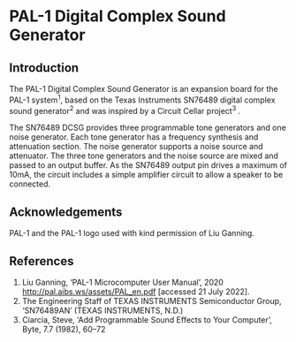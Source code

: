 # PAL-1 Digital Complex Sound Generator

## Introduction

The PAL-1 Digital Complex Sound Generator is an expansion board for the PAL-1
system<sup>1</sup>, based on the Texas Instruments SN76489 digital complex 
sound generator<sup>2</sup> and was inspired by a Circuit Cellar project<sup>3
</sup>. 

The SN76489 DCSG provides three programmable tone generators and one noise 
generator. Each tone generator has a frequency synthesis and attenuation 
section. The noise generator supports a noise source and attenuator. The three 
tone generators and the noise source are mixed and passed to an output buffer. 
As the SN76489 output pin drives a maximum of 10mA, the circuit includes a 
simple amplifier circuit to allow a speaker to be connected.

## Acknowledgements

PAL-1 and the PAL-1 logo used with kind permission of Liu Ganning.

## References
1. Liu Ganning, ‘PAL-1 Microcomputer User Manual’, 2020 <http://pal.aibs.ws/assets/PAL_en.pdf> [accessed 21 July 2022].
2. The Engineering Staff of TEXAS INSTRUMENTS Semiconductor Group, ‘SN76489AN’ (TEXAS INSTRUMENTS, N.D.)
3. Ciarcia, Steve, ‘Add Programmable Sound Effects to Your Computer’, Byte, 7.7 (1982), 60–72
